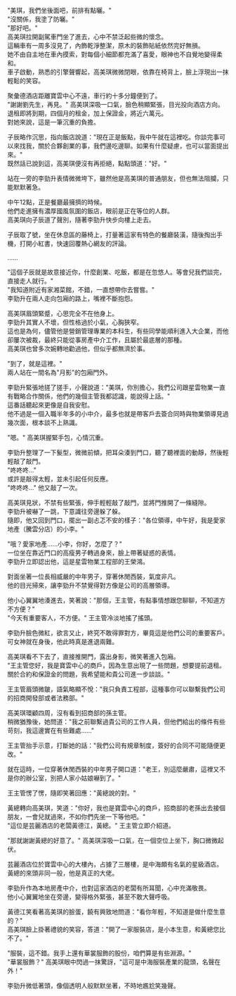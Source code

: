"美琪，我們坐後面吧，前排有點曬。"  
"沒關係，我塗了防曬。"  
"那好吧。"  
高美琪拉開副駕車門坐了進去，心中不禁泛起些微的懷念。  
這輛車有一周多沒見了，內飾乾淨整潔，原木的裝飾貼紙依然完好無損。  
她不由自主地在車內摸索，對每個小細節都充滿了喜愛，眼神也不自覺地變得柔和。  
車子啟動，熟悉的引擎聲響起，高美琪微微閉眼，依靠在椅背上，臉上浮現出一抹輕鬆的笑容。  

聚彙德酒店距離寶雲中心不遠，車行約十多分鐘便到了。  
"謝謝劉先生，再見。" 高美琪深吸一口氣，臉色稍顯緊張，目光投向酒店方向。  
退租即將到期，四個月的租金，加上保證金，將近六萬元。  
對她來說，這是一筆沉重的負擔。  

子辰略作沉思，指向飯店說道："現在正是飯點，我中午就在這裡吃。你談完事可以來找我，關於合夥創業的事，我們邊吃邊聊。如果有什麼疑慮，也可以當面提出來。"  
既然話已說到這，高美琪便沒有再拒絕，點點頭道："好。"  

站在一旁的李勁升表情微微垮下，雖然他是高美琪的普通朋友，但也無法阻攔，只能默默著急。  

中午12點，正是餐廳最擁擠的時候。  
他們走進擁有濃厚國風氛圍的飯店，眼前是正在等位的人群。  
高美琪向子辰道了聲別，隨著李勁升快步向樓上走去。  

子辰取了號，坐在休息區的藤椅上，打量著這家有特色的餐廳裝潢，隨後掏出手機，打開小紅書，快速回覆熱心網友的評論。  

……  

"這個子辰就是故意接近你，什麼創業、吃飯，都是在忽悠人。等會兒我們談完，直接走人就行。"  
"我知道附近有家湘菜館，不錯，一直想帶你去嘗嘗。"  
李勁升在兩人走向包廂的路上，嘴裡不斷抱怨。  

高美琪眉頭緊蹙，心思完全不在他身上。  
李勁升其實人不壞，但性格過於小氣，心胸狹窄。  
這也是為何，儘管他是營銷管理專業的本科生，有些同學能順利進入大企業，而他卻屢次被裁，最終只能從事房產中介工作，且屬於最底層的那種。  
高美琪也曾多次婉轉地勸過他，但似乎都無濟於事。  

"到了，就是這裡。"  
兩人站在一間名為"月影"的包廂門外。  

李勁升緊張地搓了搓手，小聲說道："美琪，你別擔心，我們公司跟星雲物業一直有戰略合作關係，他們的幾個主管我都認識，能說得上話。"  
這番話聽起來更像是自我安慰。  
他不過是一個入職半年多的小中介，最多也就是帶客戶去簽合同時與物業領導見過幾次面，根本談不上熟識。  

"嗯。" 高美琪握緊手包，心情沉重。  

李勁升整理了一下髮型，微微前傾，把耳朵湊到門口，聽了聽裡面的動靜，然後輕輕敲了敲門。  
"咚咚咚..."  
或許是敲得太輕，並未引起任何反應。  
"咚咚咚..." 他又敲了一次。  

高美琪見狀，不禁有些緊張，伸手輕輕敲了敲門，並將門推開了一條縫隙。  
李勁升被嚇了一跳，下意識往旁邊躲了躲。  
隨即，他又回到門口，擺出一副忐忑不安的樣子："各位領導，中午好，我是愛家地產（騰雲分店）的小李。"  

"哦？愛家地產……小李，你好，怎麼了？"  
一位坐在靠近門口的高瘦男子轉過身來，臉上帶著疑惑的表情。  
李勁升立即認出他，這是星雲物業工程部的王榮鴻。  

對面坐著一位長相威嚴的中年男子，穿著休閒西裝，氣度非凡。  
他的目光掃來，讓李勁升不禁覺得對方像是公司的高層領導。  

他小心翼翼地湊進去，笑著說："那個，王主管，有點事情想跟您聊聊，不知道方不方便？"  
"今天有重要客人，不方便。" 王主管冷淡地搖了搖頭。  

李勁升臉色微紅，欲言又止，終究不敢得罪對方，畢竟這是他們公司的重要客戶。  
可女神就在身後，他此時真是進退兩難。  

高美琪看不下去了，直接推開門，露出身影，微笑著進入包廂。  
"王主管您好，我是寶雲中心的商戶，因為生意出現了一些問題，想要提前退租。關於合約和保證金的問題，我希望能和貴公司進一步談談。"  

王主管眉頭微皺，語氣略顯不悅："我只負責工程部，這種事你可以聯繫我們公司的招商開發部或者法務部。"  

高美琪環顧四周，沒有看到招商部的孫主管。  
稍微猶豫後，她問道："我之前聯繫過貴公司的工作人員，但他們給出的條件有些苛刻，我這邊實在有些難處……"  

王主管抬手示意，打斷她的話："我們公司有規章制度，簽好的合同不可能隨便更改。"  

就在這時，一位穿著休閒西裝的中年男子開口道："老王，別這麼嚴肅，這裡又不是你的辦公室，別把人家小姑娘嚇到了。"  

王主管愣了愣，隨即笑著回應："黃總說的對。"  

黃總轉向高美琪，笑道："你好，我也是寶雲中心的商戶，招商部的老孫出去接個朋友，一會兒就過來，不如你們先坐一下等他吧。"  
"這位是芸麗酒店的老闆黃德江，黃總。" 王主管立即介紹道。  

"那就謝謝黃總的好意了。" 高美琪深吸一口氣，在一個空位上坐下，胸口微微起伏。  

芸麗酒店位於寶雲中心的大樓內，占據了三層樓，是中海頗有名氣的星級酒店。  
黃總的來頭非同一般，他是真正的大佬。  

李勁升作為本地房產中介，也對這家酒店的老闆有所耳聞，心中充滿敬畏。  
他小心翼翼地坐在旁邊，變得格外緊張，甚至不敢大聲呼吸。  

黃德江笑看著高美琪的臉蛋，饒有興致地問道："看你年輕，不知道是做什麼生意的？"  
高美琪臉上掛著禮貌的笑容，答道："開了一家服裝店，是小本生意，和黃總您比不了。"  

"服裝，這不錯。我手上還有華裳服飾的股份，咱們算是有些淵源。"  
"華裳服飾？" 高美琪眼中閃過一抹驚訝，"這可是中海服裝產業的龍頭，名聲在外！"  

李勁升微低著頭，像個透明人般默默坐著，不時地尷尬笑幾聲。